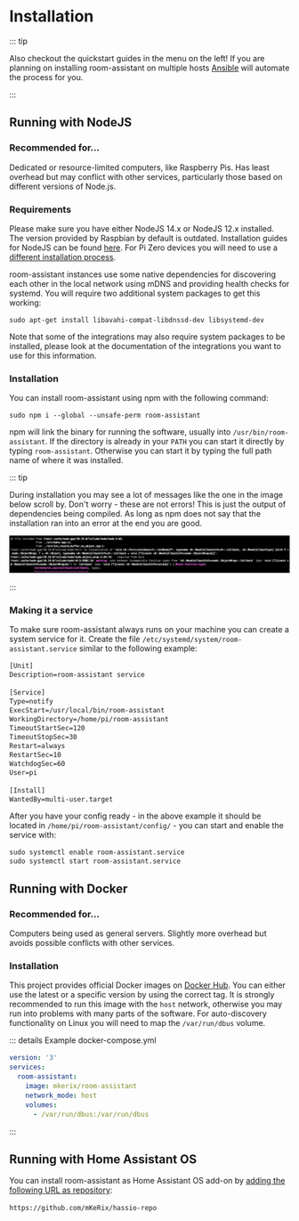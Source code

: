 # Installation

::: tip

Also checkout the quickstart guides in the menu on the left! If you are planning on installing room-assistant on multiple hosts [Ansible](./quickstart-ansible) will automate the process for you.

:::

## Running with NodeJS

### Recommended for...

Dedicated or resource-limited computers, like Raspberry Pis.  Has least overhead but may conflict with other services, particularly those based on different versions of Node.js.

### Requirements

Please make sure you have either NodeJS 14.x or NodeJS 12.x installed. The version provided by Raspbian by default is outdated.
Installation guides for NodeJS can be found [here](https://nodejs.org/en/download/package-manager/#debian-and-ubuntu-based-linux-distributions). For Pi Zero devices you will need to use a [different installation process](./quickstart-pi-zero-w.md#installing-room-assistant).

room-assistant instances use some native dependencies for discovering each other in the local network using mDNS and providing health checks for systemd. You will require two additional system packages to get this working:

```shell script
sudo apt-get install libavahi-compat-libdnssd-dev libsystemd-dev
```

Note that some of the integrations may also require system packages to be installed, please look at the documentation of the integrations you want to use for this information.

### Installation

You can install room-assistant using npm with the following command:

```shell script
sudo npm i --global --unsafe-perm room-assistant
```

npm will link the binary for running the software, usually into `/usr/bin/room-assistant`.
If the directory is already in your `PATH` you can start it directly by typing `room-assistant`. Otherwise you can start it by typing the full path name of where it was installed.

::: tip

During installation you may see a lot of messages like the one in the image below scroll by. Don't worry - these are not errors! This is just the output of dependencies being compiled. As long as npm does not say that the installation ran into an error at the end you are good.

![compilation messages](./compilation-msgs.png)

:::

### Making it a service

To make sure room-assistant always runs on your machine you can create a system service for it. Create the file `/etc/systemd/system/room-assistant.service` similar to the following example:

```
[Unit]
Description=room-assistant service

[Service]
Type=notify
ExecStart=/usr/local/bin/room-assistant
WorkingDirectory=/home/pi/room-assistant
TimeoutStartSec=120
TimeoutStopSec=30
Restart=always
RestartSec=10
WatchdogSec=60
User=pi

[Install]
WantedBy=multi-user.target
```

After you have your config ready - in the above example it should be located in `/home/pi/room-assistant/config/` - you can start and enable the service with:

```shell
sudo systemctl enable room-assistant.service
sudo systemctl start room-assistant.service
```

## Running with Docker

### Recommended for...

Computers being used as general servers.  Slightly more overhead but avoids possible conflicts with other services.

### Installation

This project provides official Docker images on [Docker Hub](https://hub.docker.com/r/mkerix/room-assistant/). You can either use the latest or a specific version by using the correct tag. It is strongly recommended to run this image with the `host` network, otherwise you may run into problems with many parts of the software. For auto-discovery functionality on Linux you will need to map the `/var/run/dbus` volume.

::: details Example docker-compose.yml

```yaml
version: '3'
services:
  room-assistant:
    image: mkerix/room-assistant
    network_mode: host
    volumes:
      - /var/run/dbus:/var/run/dbus
```

:::

## Running with Home Assistant OS

You can install room-assistant as Home Assistant OS add-on by [adding the following URL as repository](https://www.home-assistant.io/hassio/installing_third_party_addons/):

`https://github.com/mKeRix/hassio-repo`
